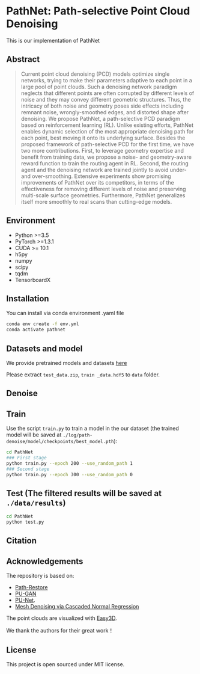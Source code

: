 # PathNet: Path-selective Point Cloud Denoising
This is our implementation of PathNet

## Abstract

> Current point cloud denoising (PCD) models optimize single networks, trying to make their parameters adaptive to each point in a large pool of point clouds. Such a denoising network paradigm neglects that different points are often corrupted by different levels of noise and they may convey different geometric structures. Thus, the intricacy of both noise and geometry poses side effects including remnant noise, wrongly-smoothed edges, and distorted shape after denoising. We propose PathNet, a path-selective PCD paradigm based on reinforcement learning (RL). Unlike existing efforts, PathNet enables dynamic selection of the most appropriate denoising path for each point, best moving it onto its underlying surface. Besides the proposed framework of path-selective PCD for the first time, we have two more contributions. First, to leverage geometry expertise and benefit from training data, we propose a noise- and geometry-aware reward function to train the routing agent in RL. Second, the routing agent and the denoising network are trained jointly to avoid under- and over-smoothing. Extensive experiments show promising improvements of PathNet over its competitors, in terms of the effectiveness for removing different levels of noise and preserving multi-scale surface geometries. Furthermore, PathNet generalizes itself more smoothly to real scans than cutting-edge models.

## Environment
* Python >=3.5
* PyTorch >=1.3.1
* CUDA >= 10.1
* h5py
* numpy
* scipy
* tqdm
* TensorboardX 

## Installation

You can install via conda environment .yaml file

```bash
conda env create -f env.yml
conda activate pathnet
```

## Datasets and model
We provide pretrained models and datasets [here](https://drive.google.com/drive/folders/1qaxpcqBGVK59HBfTTS68AoaqSWLcp9si?usp=sharing)

Please extract `test_data.zip`, `train _data.hdf5` to `data` folder.

## Denoise

## Train
Use the script `train.py` to train a model in the our dataset (the trained model will be saved at `./log/path-denoise/model/checkpoints/best_model.pth`):
``` bash
cd PathNet
### First stage
python train.py --epoch 200 --use_random_path 1
### Second stage
python train.py --epoch 300 --use_random_path 0

```
## Test (The filtered results will be saved at `./data/results`)
``` bash
cd PathNet
python test.py
```

## Citation

## Acknowledgements
The repository is based on:
- [Path-Restore](https://github.com/yuke93/Path-Restore)
- [PU-GAN](https://liruihui.github.io/publication/PU-GAN/)
- [PU-Net](https://github.com/yulequan/PU-Net). 
- [Mesh Denoising via Cascaded Normal Regression](https://wang-ps.github.io/denoising.html)

The point clouds are visualized with [Easy3D](https://github.com/LiangliangNan/Easy3D).

We thank the authors for their great work！

## License

This project is open sourced under MIT license.
